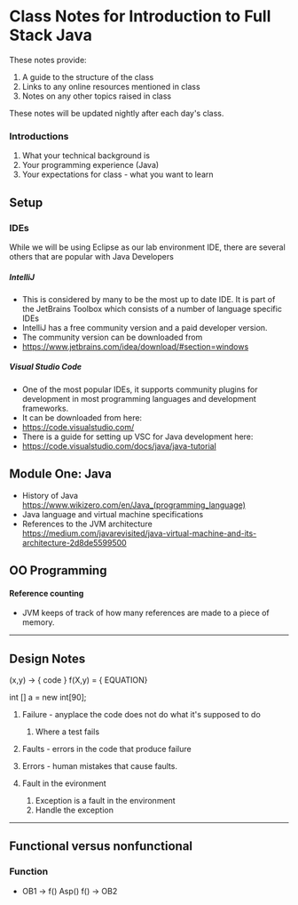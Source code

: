 # Class Notes for Introduction to Full Stack Java

These notes provide:
1. A guide to the structure of the class
2. Links to any online resources mentioned in class
3. Notes on any other topics raised in class

These notes will be updated nightly after each day's class.

### Introductions

1. What your technical background is
2. Your programming experience (Java)
3. Your expectations for class - what you want to learn

## Setup

### IDEs

While we will be using Eclipse as our lab environment IDE, there are several others that are popular with Java Developers

##### IntelliJ
- This is considered by many to be the most up to date IDE. It is part of the JetBrains Toolbox which consists of a number of language specific IDEs
- IntelliJ has a free community version and a paid developer version.
- The community version can be downloaded from
-   https://www.jetbrains.com/idea/download/#section=windows

##### Visual Studio Code
- One of the most popular IDEs, it supports community plugins for development in most programming languages and development frameworks.
- It can be downloaded from here:
-   https://code.visualstudio.com/
- There is a guide for setting up VSC for Java development here:
-  https://code.visualstudio.com/docs/java/java-tutorial

## Module One: Java

- History of Java  https://www.wikizero.com/en/Java_(programming_language)
- Java language and virtual machine specifications
- References to the JVM architecture https://medium.com/javarevisited/java-virtual-machine-and-its-architecture-2d8de5599500

## OO Programming
#### Reference counting
- JVM keeps of track of how many references are made to a piece of memory.
---


## Design Notes

(x,y) -> { code }
f(X,y) = { EQUATION}

int  [] a = new int[90];


1. Failure - anyplace the code does not do what it's supposed to do
   1. Where a test fails
2. Faults - errors in the code that produce failure 
3. Errors - human mistakes that cause faults.

4. Fault in the evironment 
   1. Exception is a fault in the environment
   2. Handle the exception

---
## Functional versus nonfunctional

### Function

- OB1 -> f() Asp()  f() -> OB2